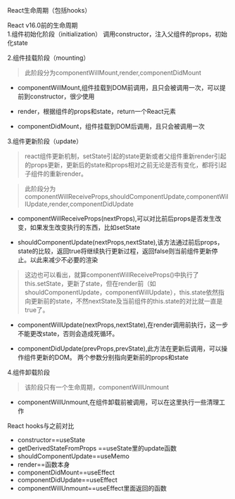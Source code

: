 React生命周期（包括hooks）

React v16.0前的生命周期  
1.组件初始化阶段（initialization）
调用constructor，注入父组件的props，初始化state

2.组件挂载阶段（mounting）
> 此阶段分为componentWillMount,render,componentDidMount

* componentWillMount,组件挂载到DOM前调用，且只会被调用一次，可以提前到constructor，很少使用

* render，根据组件的props和state，return一个React元素

* componentDidMount，组件挂载到DOM后调用，且只会被调用一次

3.组件更新阶段（update）
> react组件更新机制，setState引起的state更新或者父组件重新render引起的props更新，更新后的state和props相对之前无论是否有变化，都将引起子组件的重新render。

> 此阶段分为componentWillReceiveProps,shouldComponentUpdate,componentWillUpdate,render,componentDidUpdate

* componentWillReceiveProps(nextProps),可以对比前后props是否发生改变，如果发生改变执行的东西，比如setState

* shouldComponentUpdate(nextProps,nextState),该方法通过前后props，state的比较，返回true将继续执行更新过程，返回false则当前组件更新停止。以此来减少不必要的渲染
> 这边也可以看出，就算componentWillReceiveProps()中执行了this.setState，更新了state，但在render前（如shouldComponentUpdate，componentWillUpdate），this.state依然指向更新前的state，不然nextState及当前组件的this.state的对比就一直是true了。

* componentWillUpdate(nextProps,nextState),在render调用前执行，这一步不能更改state，否则会造成死循环。

* componentDidUpdate(prevProps,prevState),此方法在更新后调用，可以操作组件更新的DOM。 两个参数分别指向更新前的props和state

4.组件卸载阶段
>该阶段只有一个生命周期，componentWillUnmount

* componentWillUnmount,在组件卸载前被调用，可以在这里执行一些清理工作

React hooks与之前对比

* constructor==useState
* getDerivedStateFromProps ==useState里的update函数
* shouldComponentUpdate==useMemo
* render==函数本身 
* componentDidMount==useEffect
* componentDidUpdate==useEffect
* componentWillUnmount==useEffect里面返回的函数